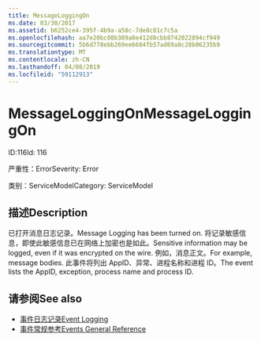 ```yaml
---
title: MessageLoggingOn
ms.date: 03/30/2017
ms.assetid: b6252ce4-395f-4b9a-a58c-7de8c81c7c5a
ms.openlocfilehash: aa7e20bc08b389a8e412d8cbb8742022894cf949
ms.sourcegitcommit: 5b6d778ebb269ee6684fb57ad69a8c28b06235b9
ms.translationtype: MT
ms.contentlocale: zh-CN
ms.lasthandoff: 04/08/2019
ms.locfileid: "59112913"
---
```

# <a name="messageloggingon"></a><span data-ttu-id="3c784-102">MessageLoggingOn</span><span class="sxs-lookup"><span data-stu-id="3c784-102">MessageLoggingOn</span></span>
<span data-ttu-id="3c784-103">ID:116</span><span class="sxs-lookup"><span data-stu-id="3c784-103">Id: 116</span></span>  
  
 <span data-ttu-id="3c784-104">严重性：Error</span><span class="sxs-lookup"><span data-stu-id="3c784-104">Severity: Error</span></span>  
  
 <span data-ttu-id="3c784-105">类别：ServiceModel</span><span class="sxs-lookup"><span data-stu-id="3c784-105">Category: ServiceModel</span></span>  
  
## <a name="description"></a><span data-ttu-id="3c784-106">描述</span><span class="sxs-lookup"><span data-stu-id="3c784-106">Description</span></span>  
 <span data-ttu-id="3c784-107">已打开消息日志记录。</span><span class="sxs-lookup"><span data-stu-id="3c784-107">Message Logging has been turned on.</span></span> <span data-ttu-id="3c784-108">将记录敏感信息，即使此敏感信息已在网络上加密也是如此。</span><span class="sxs-lookup"><span data-stu-id="3c784-108">Sensitive information may be logged, even if it was encrypted on the wire.</span></span> <span data-ttu-id="3c784-109">例如，消息正文。</span><span class="sxs-lookup"><span data-stu-id="3c784-109">For example, message bodies.</span></span> <span data-ttu-id="3c784-110">此事件将列出 AppID、异常、进程名称和进程 ID。</span><span class="sxs-lookup"><span data-stu-id="3c784-110">The event lists the AppID, exception, process name and process ID.</span></span>  
  
## <a name="see-also"></a><span data-ttu-id="3c784-111">请参阅</span><span class="sxs-lookup"><span data-stu-id="3c784-111">See also</span></span>

- [<span data-ttu-id="3c784-112">事件日志记录</span><span class="sxs-lookup"><span data-stu-id="3c784-112">Event Logging</span></span>](../../../../../docs/framework/wcf/diagnostics/event-logging/index.md)
- [<span data-ttu-id="3c784-113">事件常规参考</span><span class="sxs-lookup"><span data-stu-id="3c784-113">Events General Reference</span></span>](../../../../../docs/framework/wcf/diagnostics/event-logging/events-general-reference.md)
